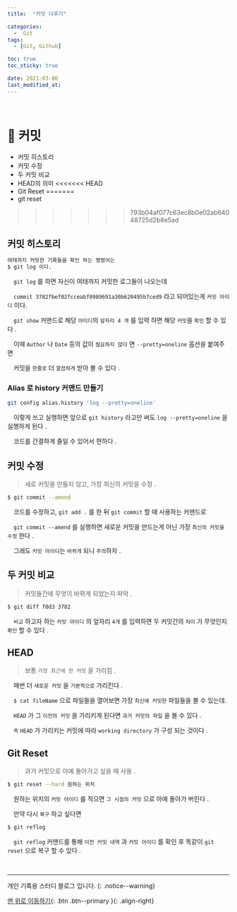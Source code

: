 ```yaml
---
title:  "커밋 다루기" 

categories:
  -  Git
tags:
  - [Git, Github]

toc: true
toc_sticky: true

date: 2021-03-06
last_modified_at: 
---
```


<br>

# 🔔 커밋

- 커밋 히스토리 
- 커밋 수정
- 두 커밋 비교
- HEAD의 의미
<<<<<<< HEAD
- Git Reset
=======
- git reset
>>>>>>> 793b04af077c63ec8b0e02ab64048725d2b8e5ad

## 커밋 히스토리
```bash
여태까지 커밋한 기록들을 확인 하는 명령어는 
$ git log 이다.
```
　`git log` 를 하면 자신이 여태까지 커밋한 로그들이 나오는데 

　`commit 3782fbef02fcceabf0989691a30b620495b7ced9` 라고 되어있는게 `커밋 아이디` 이다. 

　`git show` 커맨드로 해당 `아이디`의 `앞자리 4 개` 를 입력 하면 해당 `커밋`을 `확인` 할 수 있다 .

　이때 `Author` 나 `Date` 등의 값이 `필요하지 않다` 면 `--pretty=oneline` 옵션을 붙여주면   

　커밋을 `한줄로` 더 `깔끔하게` 받아 볼 수 있다 .
### Alias 로 history 커맨드 만들기
```bash
git config alias.history 'log --pretty=oneline'
```
　이렇게 쓰고 실행하면 앞으로 `git history` 라고만 써도 `log --pretty=oneline` 을 실행하게 된다 .

　코드를 간결하게 줄일 수 있어서 편하다 .

## 커밋 수정

> 새로 커밋을 만들지 않고, 가장 최신의 커밋을 수정 .
```bash
$ git commit --amend
```

　코드를 수정하고, `git add .` 를 한 뒤 `git commit` 할 때 사용하는 커맨드로

　`git commit --amend` 를 실행하면 새로운 커밋을 만드는게 아닌 가장 `최신의 커밋을 수정` 한다 .

　그래도 `커밋 아이디`는 `바뀌게` 되니 `주의`하자 .

## 두 커밋 비교

> 커밋들간에 무엇이 바뀌게 되었는지 파악 .
```bash
$ git diff f0d3 3782
```

　`비교` 하고자 하는 `커밋 아이디` 의 앞자리 `4개` 를 입력하면 두 커밋간의 `차이` 가 무엇인지 `확인` 할 수 있다 .   

## HEAD

> 보통 `가장 최근에 한 커밋` 을 가리킴 . 

　매번 더 `새로운 커밋` 을 `기본적으로` 가리킨다 . 

　`$ cat fileName` 으로 파일들을 열어보면 가장 `최신에 커밋한` 파일들을 볼 수 있는데.   

　`HEAD` 가 그 `이전의 커밋` 을 가리키게 된다면 `과거 커밋의 파일` 을 볼 수 있다 .

　`즉` `HEAD` 가 가리키는 커밋에 따라 `working directory` 가 구성 되는 것이다 .

## Git Reset

> 과거 커밋으로 아예 돌아가고 싶을 때 사용 .

```bash
$ git reset --hard 원하는 위치
```

　원하는 위치의 `커밋 아이디` 를 적으면 `그 시점의 커밋` 으로 아예 돌아가 버린다 .

　만약 다시 `복구` 하고 싶다면 

```bash
$ git reflog
```

　`git reflog` 커맨드를 통해 `이전 커밋 내역` 과 `커밋 아이디` 를 확인 후 똑같이 `git reset` 으로 복구 할 수 있다 .

<br>

***
개인 기록용 스터디 블로그 입니다.
{: .notice--warning}

[맨 위로 이동하기](#){: .btn .btn--primary }{: .align-right}